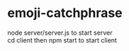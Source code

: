 # emoji-catchphrase

node server/server.js to start server  
cd client then npm start to start client
